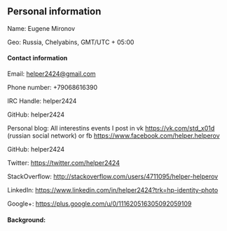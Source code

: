 ## Personal information

Name: Eugene Mironov

Geo: Russia, Chelyabins, GMT/UTC + 05:00 

#### Contact information

  Email: helper2424@gmail.com
 
  Phone number: +79068616390
  
  IRC Handle: helper2424
 
  GitHub: helper2424
  
  Personal blog: All interestins events I post in vk https://vk.com/std_x01d (russian social network) or fb https://www.facebook.com/helper.helperov
  
  GitHub: helper2424
  
  Twitter: https://twitter.com/helper2424
  
  StackOverflow: http://stackoverflow.com/users/4711095/helper-helperov
  
  LinkedIn: https://www.linkedin.com/in/helper2424?trk=hp-identity-photo
  
  Google+: https://plus.google.com/u/0/111620516305092059109

#### Background:
